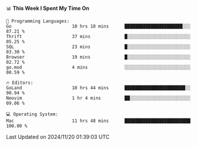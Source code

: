 <!--START_SECTION:waka-->
📊 **This Week I Spent My Time On** 

```text
💬 Programming Languages: 
Go                       10 hrs 18 mins      ██████████████████████░░░   87.21 % 
Thrift                   37 mins             █░░░░░░░░░░░░░░░░░░░░░░░░   05.25 % 
SQL                      23 mins             █░░░░░░░░░░░░░░░░░░░░░░░░   03.30 % 
Browser                  19 mins             █░░░░░░░░░░░░░░░░░░░░░░░░   02.72 % 
go.mod                   4 mins              ░░░░░░░░░░░░░░░░░░░░░░░░░   00.59 % 

🔥 Editors: 
GoLand                   10 hrs 44 mins      ███████████████████████░░   90.94 % 
Neovim                   1 hr 4 mins         ██░░░░░░░░░░░░░░░░░░░░░░░   09.06 % 

💻 Operating System: 
Mac                      11 hrs 48 mins      █████████████████████████   100.00 % 
```


 Last Updated on 2024/11/20 01:39:03 UTC
<!--END_SECTION:waka-->
